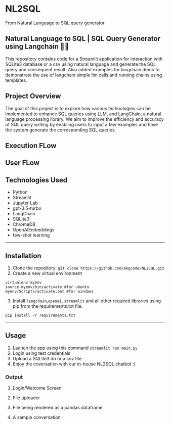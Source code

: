 # NL2SQL
From Natural Language to SQL query generator
## Natural Language to SQL | SQL Query Generator using Langchain 🦜️🔗 
This repository contains code for a Streamlit application for interaction with SQLite3 database or a csv using natural language and generate the SQL query and consequent result. Also added examples for langchain demo to demonstrate the use of langchain simple llm calls and running chains using templates. 

## Project Overview
The goal of this project is to explore how various technologies can be implemented to enhance SQL queries using LLM, and LangChain, a natural language processing library. We aim to improve the efficiency and accuracy of SQL query writing by enabling users to input a few examples and have the system generate the corresponding SQL queries.

## Execution FLow

## User FLow

## Technologies Used
- Python
- Streamlit
- Jupyter Lab
- gpt-3.5-turbo
- LangChain
- SQLite3
- ChromaDB
- OpenAIEmbeddings
- few-shot learning

----
## Installation
1. Clone the repository:
`git clone https://github.com/akgcode/NL2SQL.git`
2. Create a new virtual environment
```
virtualenv myenv
source myenv/bin/activate #for ubuntu
myenv/Scripts/activate.bat #for windows
```
3. Install `langchain`,`openai`, `streamlit` and all other required libraries using pip from the requirements.txt file.
```
pip install -r requirements.txt
```

---
## Usage

1. Launch the app using this command
   `streamlit run main.py`
2. Login using test credentials
3. Upload a SQLite3 db or a csv file.
4. Enjoy the coversation with our in-house NL2SQL chatbot :)   


### Output

1. Login/Welcome Screen
 
2. File uploader

3. File being rendered as a pandas dataframe

4. A sample conversation

